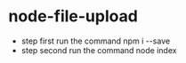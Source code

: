 # node-file-upload
- step first run the command npm i --save
- step second run the command node index
